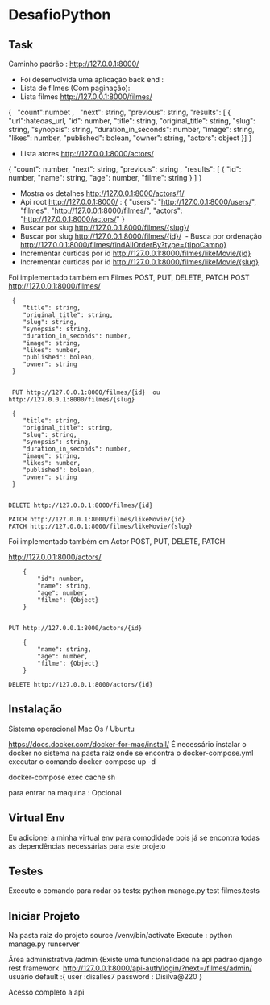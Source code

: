 # DesafioPython
## Task


Caminho padrão : http://127.0.0.1:8000/

- Foi desenvolvida uma aplicação back end :
- Lista de filmes (Com paginação):
- Lista filmes http://127.0.0.1:8000/filmes/
 
 {
    "count":numbet ,
    "next": string,
    "previous": string,
    "results": [
        {
            "url":hateoas_url,
            "id": number,
            "title": string,
            "original_title": string,
            "slug": string,
            "synopsis": string,
            "duration_in_seconds": number,
            "image": string,
            "likes": number,
            "published": bolean,
            "owner": string,
            "actors": object
        }]
  }

 
 - Lista atores http://127.0.0.1:8000/actors/ 

 {
    "count": number,
    "next": string,
    "previous": string ,
    "results": [
        {
            "id": number,
            "name": string,
            "age": number,
            "filme": string
        }
    ]
}
 - Mostra os detalhes http://127.0.0.1:8000/actors/1/
 - Api root http://127.0.0.1:8000/ :
  {
      "users": "http://127.0.0.1:8000/users/",
      "filmes": "http://127.0.0.1:8000/filmes/",
      "actors": "http://127.0.0.1:8000/actors/"
  }
  - Buscar por slug http://127.0.0.1:8000/filmes/{slug}/
  - Buscar por slug http://127.0.0.1:8000/filmes/{id}/
  - Busca por ordenação http://127.0.0.1:8000/filmes/findAllOrderBy?type={tipoCampo}
  - Incrementar curtidas por id http://127.0.0.1:8000/filmes/likeMovie/{id}
  - Incrementar curtidas por id http://127.0.0.1:8000/filmes/likeMovie/{slug}
 
  Foi implementado também em Filmes POST, PUT, DELETE, PATCH
  POST http://127.0.0.1:8000/filmes/   

     {
        "title": string,
        "original_title": string,
        "slug": string,
        "synopsis": string,
        "duration_in_seconds": number,
        "image": string,
        "likes": number,
        "published": bolean,
        "owner": string
     }


     PUT http://127.0.0.1:8000/filmes/{id}  ou http://127.0.0.1:8000/filmes/{slug}

     {
        "title": string,
        "original_title": string,
        "slug": string,
        "synopsis": string,
        "duration_in_seconds": number,
        "image": string,
        "likes": number,
        "published": bolean,
        "owner": string
     }


    DELETE http://127.0.0.1:8000/filmes/{id}  

    PATCH http://127.0.0.1:8000/filmes/likeMovie/{id}
    PATCH http://127.0.0.1:8000/filmes/likeMovie/{slug}
  

  Foi implementado também em Actor POST, PUT, DELETE, PATCH

   http://127.0.0.1:8000/actors/   

        {
            "id": number,
            "name": string,
            "age": number,
            "filme": {Object}
        }


    PUT http://127.0.0.1:8000/actors/{id}   

        {
            "name": string,
            "age": number,
            "filme": {Object}
        }
    
    DELETE http://127.0.0.1:8000/actors/{id}   


## Instalação
Sistema operacional Mac Os / Ubuntu 

 https://docs.docker.com/docker-for-mac/install/
É necessário instalar o  docker  no sistema 
na pasta raiz onde se encontra o docker-compose.yml
executar o comando 
docker-compose up -d


docker-compose exec cache sh

para entrar na maquina : Opcional


## Virtual Env


Eu adicionei a minha virtual env para comodidade pois já se encontra todas as dependências necessárias para este projeto

## Testes
Execute o comando para rodar os tests:
python manage.py test filmes.tests


## Iniciar Projeto
Na pasta raiz do projeto  source /venv/bin/activate
Execute : python manage.py runserver

Área administrativa /admin {Existe uma funcionalidade na api padrao django rest framework  http://127.0.0.1:8000/api-auth/login/?next=/filmes/admin/   usuário default :{ user :disalles7 password : Disilva@220 }

Acesso completo a api
